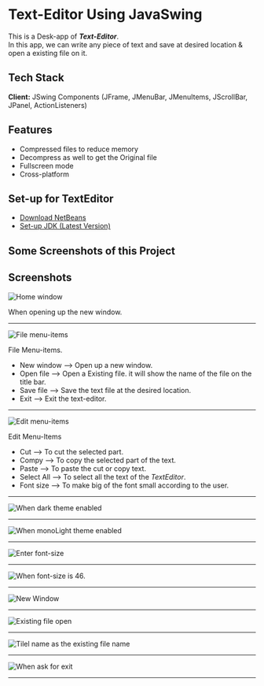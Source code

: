 # Text-Editor Using JavaSwing

This is a Desk-app  of <strong><i>Text-Editor</i></strong>. <br> In this app, we can write any piece of text and save at desired location & open a existing file on it.

## Tech Stack

**Client:** JSwing Components (JFrame, JMenuBar, JMenuItems, JScrollBar, JPanel, ActionListeners)

## Features

- Compressed files to reduce memory
- Decompress as well to get the Original file
- Fullscreen mode
- Cross-platform

## Set-up for TextEditor

 - [Download NetBeans](https://netbeans.apache.org/download/index.html)
 - [Set-up JDK (Latest Version)](https://www.oracle.com/java/technologies/downloads/)

## Some Screenshots of this Project


## Screenshots

![Home window](https://github.com/saroj379/Text_Editor_Desk_App/blob/main/ScreenShots/Screenshot%202023-08-12%20221716.png)
<p>When opening up the new window.</p>
<hr>

![File menu-items](https://github.com/saroj379/Text_Editor_Desk_App/blob/main/ScreenShots/Screenshot%202023-08-12%20221724.png)
<p>File Menu-items.</p>
<ul>
 <li>New window  -->  Open up a new window.</li>
 <li>Open file  -->  Open a Existing file. it will show the name of the file on the title bar.</li>
 <li>Save file  -->  Save the text file at the desired location.</li> 
 <li>Exit -->  Exit the text-editor.</li>
</ul>
<hr>

![Edit menu-items](https://github.com/saroj379/Text_Editor_Desk_App/blob/main/ScreenShots/Screenshot%202023-08-12%20221733.png)
<p>Edit Menu-Items</p>
<ul>
 <li>Cut  -->  To cut the selected part.</li>
 <li>Compy  -->  To copy the selected part of the text.</li>
 <li>Paste  -->  To paste the cut or copy text.</li>
 <li>Select All  -->  To select all the text of the <i>TextEditor</i>.</li>
 <li>Font size  -->  To make big of the font small according to the user.</li>
</ul>
<hr>

![When dark theme enabled](https://github.com/saroj379/Text_Editor_Desk_App/blob/main/ScreenShots/Screenshot%202023-08-12%20221809.png) <hr>

![When monoLight theme enabled](https://github.com/saroj379/Text_Editor_Desk_App/blob/main/ScreenShots/Screenshot%202023-08-12%20221809.png) <hr>

![Enter font-size](https://github.com/saroj379/Text_Editor_Desk_App/blob/main/ScreenShots/Screenshot%202023-08-12%20221936.png) <hr>

![When font-size is 46.](https://github.com/saroj379/Text_Editor_Desk_App/blob/main/ScreenShots/Screenshot%202023-08-12%20221942.png) <hr>

![New Window](https://github.com/saroj379/Text_Editor_Desk_App/blob/main/ScreenShots/Screenshot%202023-08-12%20222011.png) <hr>

![Existing file open](https://github.com/saroj379/Text_Editor_Desk_App/blob/main/ScreenShots/Screenshot%202023-08-12%20222030.png) <hr>

![Tilel name as the existing file name](https://github.com/saroj379/Text_Editor_Desk_App/blob/main/ScreenShots/Screenshot%202023-08-12%20222056.png) <hr>

![When ask for exit](https://github.com/saroj379/Text_Editor_Desk_App/blob/main/ScreenShots/Screenshot%202023-08-12%20222253.png) <hr>
